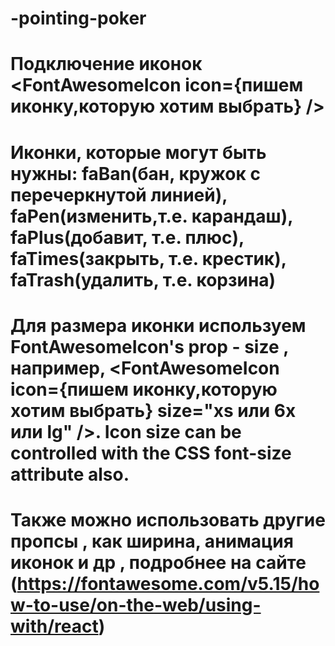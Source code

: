 # -pointing-poker

# Подключение иконок <FontAwesomeIcon icon={пишем иконку,которую хотим выбрать} />

# Иконки, которые могут быть нужны: faBan(бан, кружок с перечеркнутой линией), faPen(изменить,т.е. карандаш), faPlus(добавит, т.е. плюс), faTimes(закрыть, т.е. крестик), faTrash(удалить, т.е. корзина)

# Для размера иконки используем FontAwesomeIcon's prop - size , например, <FontAwesomeIcon icon={пишем иконку,которую хотим выбрать} size="xs или 6x или lg" />. Icon size can be controlled with the CSS font-size attribute also.

# Также можно использовать другие пропсы , как ширина, анимация иконок и др , подробнее на сайте (https://fontawesome.com/v5.15/how-to-use/on-the-web/using-with/react)
